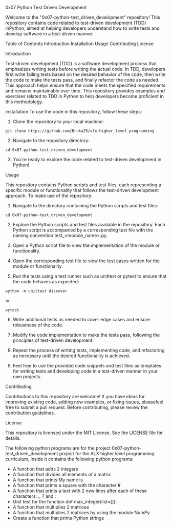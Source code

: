 0x07 Python Test Driven Development

Welcome to the "0x07-python-test_driven_development" repository! This repository contains code related to test-driven development (TDD) inPython, aimed at helping developers understand how to write tests and develop software in a test-driven manner.

Table of Contents
Introduction
Installation
Usage
Contributing
License

Introduction

Test-driven development (TDD) is a software development process that emphasizes writing tests before writing the actual code. In TDD, developers first write failing tests based on the desired behavior of the code, then write the code to make the tests pass, and finally refactor the code as needed. This approach helps ensure that the code meets the specified requirements and remains maintainable over time. This repository provides examples and exercises related to TDD in Python to help developers become proficient in this methodology.

Installation
To use the code in this repository, follow these steps:

1. Clone the repository to your local machine:

```
git clone https://github.com/Bruka25/alx-higher_level_programming
```
2. Navigate to the repository directory:

```
cd 0x07-python-test_driven_development
```
3. You're ready to explore the code related to test-driven development in Python!

Usage

This repository contains Python scripts and test files, each representing a specific module or functionality that follows the test-driven development approach. To make use of the repository:

1. Navigate to the directory containing the Python scripts and test files:

```
cd 0x07-python-test_driven_development
```

2. Explore the Python scripts and test files available in the repository. Each Python script is accompanied by a corresponding test file with the naming convention test_<module_name>.py.

3. Open a Python script file to view the implementation of the module or functionality.

4. Open the corresponding test file to view the test cases written for the module or functionality.

5. Run the tests using a test runner such as unittest or pytest to ensure that the code behaves as expected:

```
python -m unittest discover
```
or

```
pytest
```
6. Write additional tests as needed to cover edge cases and ensure robustness of the code.

7. Modify the code implementation to make the tests pass, following the principles of test-driven development.

8. Repeat the process of writing tests, implementing code, and refactoring as necessary until the desired functionality is achieved.

9. Feel free to use the provided code snippets and test files as templates for writing tests and developing code in a test-driven manner in your own projects.

Contributing

Contributions to this repository are welcome! If you have ideas for improving existing code, adding new examples, or fixing issues, pleasefeel free to submit a pull request. Before contributing, please review the contribution guidelines.

License

This repository is licensed under the MIT License. See the LICENSE file for details.


The following python programs are for the project 0x07-python-test_driven_development project for the ALX higher level programming curriculum, inside it contains the following python programs:

* A function that adds 2 integers
* A function that divides all elements of a matrix
* A function that prints My name is <first name> <last name>
* A function that prints a square with the character #
* A function that prints a text with 2 new lines after each of these characters: ., ? and :
* Unit test for the function def max_integer(list=[]):
* A function that multiplies 2 matrices
* A function that multiplies 2 matrices by using the module NumPy
* Create a function that prints Python strings

